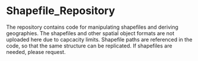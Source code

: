 # Shapefile_Repository
The repository contains code for manipulating shapefiles and deriving geographies. The shapefiles and other spatial object formats are not uploaded here due to capcacity limits. 
Shapefile paths are referenced in the code, so that the same structure can be replicated. If shapefiles are needed, please request.
